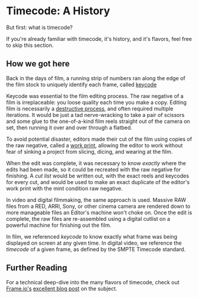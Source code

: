 # Timecode: A History

But first: what is timecode?

If you're already familiar with timecode, it's history, and it's flavors, feel free to
skip this section.

## How we got here

Back in the days of film, a running strip of numbers ran along the edge of the film
stock to uniquely identify each frame, called
[keycode](https://en.wikipedia.org/wiki/Keykode)

Keycode was essential to the film editing process. The raw negative of a film is
irreplaceable: you loose quality each time you make a copy. Editing film is necessarily
a [destructive process](https://nofilmschool.com/2017/06/editing-on-a-flatbed), and
often required multiple iterations. It would be just a tad nerve-wracking to take a pair
of scissors and some glue to the one-of-a-kind film reels straight out of the camera
on set, then running it over and over through a flatbed.

To avoid potential disaster, editors made their cut of the film using copies of the
raw negative, called a [work print](https://en.wikipedia.org/wiki/Workprint), allowing
the editor to work without fear of sinking a project from slicing, dicing, and wearing
at the film.

When the edit was complete, it was necessary to know *exactly* where the edits had been
made, so it could be recreated with the raw negative for finishing. A *cut list* would
be written out, with the exact reels and keycodes for every cut, and would be used to
make an exact duplicate of the editor's work print with the mint condition raw negative.

In video and digital filmmaking, the same approach is used. Massive RAW files from a
RED, ARRI, Sony, or other cinema camera are rendered down to more manageable files an
Editor's machine won't choke on. Once the edit is complete, the raw files are
re-assembled using a digital cutlist on a powerful machine for finishing out the film.

In film, we referenced *keycode* to know exactly what frame was being displayed on
screen at any given time. In digital video, we reference the *timecode* of a given
frame, as defined by the SMPTE Timecode standard.

## Further Reading

For a technical deep-dive into the many flavors of timecode, check out
[Frame.io's](frame.io)
[excellent blog post](https://blog.frame.io/2017/07/17/timecode-and-frame-rates) on
the subject.